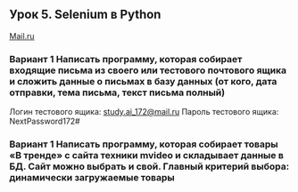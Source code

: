 ## Урок 5. Selenium в Python

[Mail.ru](https://github.com/StandinNeon/GeekBrains-DataEngineering/blob/ParsingScrapy/Homework/Lesson%205/code.py)

### Вариант 1 Написать программу, которая собирает входящие письма из своего или тестового почтового ящика и сложить данные о письмах в базу данных (от кого, дата отправки, тема письма, текст письма полный)

Логин тестового ящика: study.ai_172@mail.ru
Пароль тестового ящика: NextPassword172#

### Вариант 1 Написать программу, которая собирает товары «В тренде» с сайта техники mvideo и складывает данные в БД. Сайт можно выбрать и свой. Главный критерий выбора: динамически загружаемые товары

